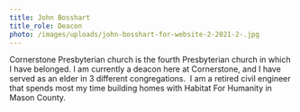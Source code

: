 ```yaml
---
title: John Bosshart
title_role: Deacon
photo: /images/uploads/john-bosshart-for-website-2-2021-2-.jpg
---
```

Cornerstone Presbyterian church is the fourth Presbyterian church in which I have belonged. I am currently a deacon here at Cornerstone, and I have served as an elder in 3 different congregations.  I am a retired civil engineer that spends most my time building homes with Habitat For Humanity in Mason County.